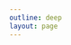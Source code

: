 ```yaml
---
outline: deep
layout: page
---
```


<script setup>
  import { defineAsyncComponent } from 'vue'
const View = defineAsyncComponent(() => import('./ConvertView.vue'))
</script>
<ClientOnly>
  <Suspense>
    <View />
    <template #fallback>
      Loading Example...
    </template>
  </Suspense>
</ClientOnly>
